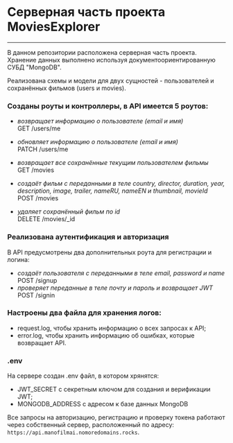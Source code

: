 # Серверная часть проекта MoviesExplorer

---

В данном репозитории расположена серверная часть проекта. Хранение данных выполнено используя 	документоориентированную СУБД "MongoDB".


Реализована схемы и модели для двух сущностей - пользователей и сохранённых фильмов (users и movies). 

### Созданы роуты и контроллеры, в API имеется 5 роутов: 
- *возвращает информацию о пользователе (email и имя)* <br/>
  GET /users/me

- *обновляет информацию о пользователе (email и имя)* <br/>
  PATCH /users/me

- *возвращает все сохранённые текущим  пользователем фильмы* <br/>
  GET /movies

- *создаёт фильм с переданными в теле
  country, director, duration, year, description, image, trailer, nameRU, nameEN и thumbnail, movieId* <br/>
  POST /movies

- *удаляет сохранённый фильм по id* <br/>
  DELETE /movies/_id

### Реализована аутентификация и авторизация
В API предусмотрены два дополнительных роута для регистрации и логина:
- *создаёт пользователя с переданными в теле email, password и name* <br/>
  POST /signup
- *проверяет переданные в теле почту и пароль и возвращает JWT* <br/>
  POST /signin 

### Настроены два файла для хранения логов:
- request.log, чтобы хранить информацию о всех запросах к API;
- error.log, чтобы хранить информацию об ошибках, которые возвращает API.

### .env
На сервере создан .env файл, в котором хрянятся:
- JWT_SECRET с секретным ключом для создания и верификации JWT;
- MONGODB_ADDRESS с адресом к базе данных MongoDB

Все запросы на авторизацию, регистрацию и проверку токена работают через собственный сервер, расположенный по адресу: `https://api.manofilmai.nomoredomains.rocks`.
